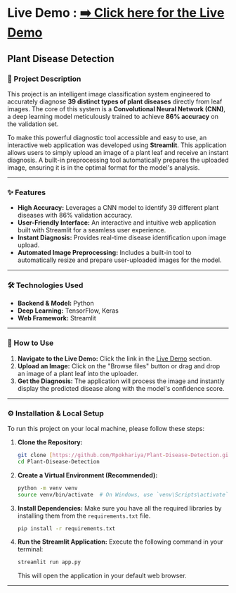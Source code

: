 # Live Demo : [**➡️ Click here for the Live Demo**](https://huggingface.co/spaces/Rpokhariya/plant-disease-detection-application)


## Plant  Disease Detection

### 📖 Project Description

This project is an intelligent image classification system engineered to accurately diagnose **39 distinct types of plant diseases** directly from leaf images. The core of this system is a **Convolutional Neural Network (CNN)**, a deep learning model meticulously trained to achieve **86% accuracy** on the validation set.

To make this powerful diagnostic tool accessible and easy to use, an interactive web application was developed using **Streamlit**. This application allows users to simply upload an image of a plant leaf and receive an instant diagnosis. A built-in preprocessing tool automatically prepares the uploaded image, ensuring it is in the optimal format for the model's analysis.

---

### ✨ Features

-   **High Accuracy:** Leverages a CNN model to identify 39 different plant diseases with 86% validation accuracy.
-   **User-Friendly Interface:** An interactive and intuitive web application built with Streamlit for a seamless user experience.
-   **Instant Diagnosis:** Provides real-time disease identification upon image upload.
-   **Automated Image Preprocessing:** Includes a built-in tool to automatically resize and prepare user-uploaded images for the model.

---

### 🛠️ Technologies Used

-   **Backend & Model:** Python
-   **Deep Learning:** TensorFlow, Keras
-   **Web Framework:** Streamlit

---

### 🚀 How to Use

1.  **Navigate to the Live Demo:** Click the link in the [Live Demo](#live-demo) section.
2.  **Upload an Image:** Click on the "Browse files" button or drag and drop an image of a plant leaf into the uploader.
3.  **Get the Diagnosis:** The application will process the image and instantly display the predicted disease along with the model's confidence score.

---

### ⚙️ Installation & Local Setup

To run this project on your local machine, please follow these steps:

1.  **Clone the Repository:**
    ```bash
    git clone [https://github.com/Rpokhariya/Plant-Disease-Detection.git](https://github.com/Rpokhariya/Plant-Disease-Detection.git)
    cd Plant-Disease-Detection
    ```

2.  **Create a Virtual Environment (Recommended):**
    ```bash
    python -m venv venv
    source venv/bin/activate  # On Windows, use `venv\Scripts\activate`
    ```

3.  **Install Dependencies:**
    Make sure you have all the required libraries by installing them from the `requirements.txt` file.
    ```bash
    pip install -r requirements.txt
    ```

4.  **Run the Streamlit Application:**
    Execute the following command in your terminal:
    ```bash
    streamlit run app.py
    ```
    This will open the application in your default web browser.

---






